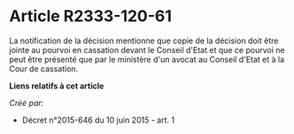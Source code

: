 # Article R2333-120-61

La notification de la décision mentionne que copie de la décision doit être jointe au pourvoi en cassation devant le Conseil
d'Etat et que ce pourvoi ne peut être présenté que par le ministère d'un avocat au Conseil d'Etat et à la Cour de cassation.

**Liens relatifs à cet article**

_Créé par_:

  - Décret n°2015-646 du 10 juin 2015 - art. 1
